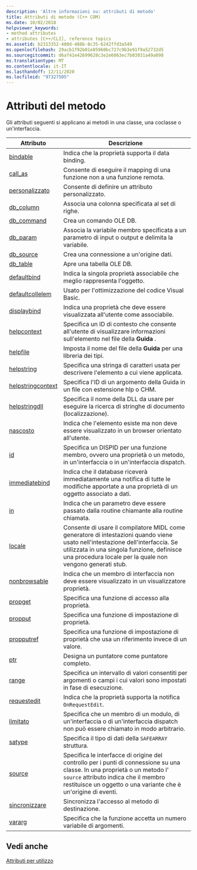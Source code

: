 ```yaml
---
description: 'Altre informazioni su: attributi di metodo'
title: Attributi di metodo (C++ COM)
ms.date: 10/02/2018
helpviewer_keywords:
- method attributes
- attributes [C++/CLI], reference topics
ms.assetid: b2313352-480d-488b-8c35-6242ffd3a549
ms.openlocfilehash: 29acb1f92b01e85960bc727c9b3e91f9a52732d5
ms.sourcegitcommit: d6af41e42699628c3e2e6063ec7b03931a49a098
ms.translationtype: MT
ms.contentlocale: it-IT
ms.lasthandoff: 12/11/2020
ms.locfileid: "97327505"
---
```

# <a name="method-attributes"></a>Attributi del metodo

Gli attributi seguenti si applicano ai metodi in una classe, una coclasse o un'interfaccia.

|Attributo|Descrizione|
|---------------|-----------------|
|[bindable](bindable.md)|Indica che la proprietà supporta il data binding.|
|[call_as](call-as.md)|Consente di eseguire il mapping di una funzione non a una funzione remota.|
|[personalizzato](custom-cpp.md)|Consente di definire un attributo personalizzato.|
|[db_column](db-column.md)|Associa una colonna specificata al set di righe.|
|[db_command](db-command.md)|Crea un comando OLE DB.|
|[db_param](db-param.md)|Associa la variabile membro specificata a un parametro di input o output e delimita la variabile.|
|[db_source](db-source.md)|Crea una connessione a un'origine dati.|
|[db_table](db-table.md)|Apre una tabella OLE DB.|
|[defaultbind](defaultbind.md)|Indica la singola proprietà associabile che meglio rappresenta l'oggetto.|
|[defaultcollelem](defaultcollelem.md)|Usato per l'ottimizzazione del codice Visual Basic.|
|[displaybind](displaybind.md)|Indica una proprietà che deve essere visualizzata all'utente come associabile.|
|[helpcontext](helpcontext.md)|Specifica un ID di contesto che consente all'utente di visualizzare informazioni sull'elemento nel file della **Guida** .|
|[helpfile](helpfile.md)|Imposta il nome del file della **Guida** per una libreria dei tipi.|
|[helpstring](helpstring.md)|Specifica una stringa di caratteri usata per descrivere l'elemento a cui viene applicata.|
|[helpstringcontext](helpstringcontext.md)|Specifica l'ID di un argomento della Guida in un file con estensione hlp o CHM.|
|[helpstringdll](helpstringdll.md)|Specifica il nome della DLL da usare per eseguire la ricerca di stringhe di documento (localizzazione).|
|[nascosto](hidden.md)|Indica che l'elemento esiste ma non deve essere visualizzato in un browser orientato all'utente.|
|[id](id.md)|Specifica un DISPID per una funzione membro, ovvero una proprietà o un metodo, in un'interfaccia o in un'interfaccia dispatch.|
|[immediatebind](immediatebind.md)|Indica che il database riceverà immediatamente una notifica di tutte le modifiche apportate a una proprietà di un oggetto associato a dati.|
|[in](in-cpp.md)|Indica che un parametro deve essere passato dalla routine chiamante alla routine chiamata.|
|[locale](local-cpp.md)|Consente di usare il compilatore MIDL come generatore di intestazioni quando viene usato nell'intestazione dell'interfaccia. Se utilizzata in una singola funzione, definisce una procedura locale per la quale non vengono generati stub.|
|[nonbrowsable](nonbrowsable.md)|Indica che un membro di interfaccia non deve essere visualizzato in un visualizzatore proprietà.|
|[propget](propget.md)|Specifica una funzione di accesso alla proprietà.|
|[propput](propput.md)|Specifica una funzione di impostazione di proprietà.|
|[propputref](propputref.md)|Specifica una funzione di impostazione di proprietà che usa un riferimento invece di un valore.|
|[ptr](ptr.md)|Designa un puntatore come puntatore completo.|
|[range](range-cpp.md)|Specifica un intervallo di valori consentiti per argomenti o campi i cui valori sono impostati in fase di esecuzione.|
|[requestedit](requestedit.md)|Indica che la proprietà supporta la notifica `OnRequestEdit`.|
|[limitato](restricted.md)|Specifica che un membro di un modulo, di un'interfaccia o di un'interfaccia dispatch non può essere chiamato in modo arbitrario.|
|[satype](satype.md)|Specifica il tipo di dati della `SAFEARRAY` struttura.|
|[source](source-cpp.md)|Specifica le interfacce di origine del controllo per i punti di connessione su una classe. In una proprietà o un metodo l' `source` attributo indica che il membro restituisce un oggetto o una variante che è un'origine di eventi.|
|[sincronizzare](synchronize.md)|Sincronizza l'accesso al metodo di destinazione.|
|[vararg](vararg.md)|Specifica che la funzione accetta un numero variabile di argomenti.|

## <a name="see-also"></a>Vedi anche

[Attributi per utilizzo](attributes-by-usage.md)
